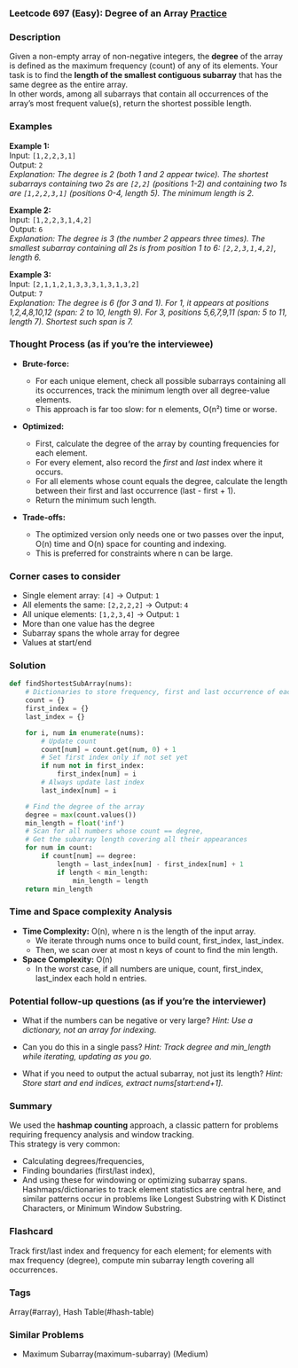### Leetcode 697 (Easy): Degree of an Array [Practice](https://leetcode.com/problems/degree-of-an-array)

### Description  
Given a non-empty array of non-negative integers, the **degree** of the array is defined as the maximum frequency (count) of any of its elements. Your task is to find the **length of the smallest contiguous subarray** that has the same degree as the entire array.  
In other words, among all subarrays that contain all occurrences of the array’s most frequent value(s), return the shortest possible length.

### Examples  

**Example 1:**  
Input: `[1,2,2,3,1]`  
Output: `2`  
*Explanation: The degree is 2 (both 1 and 2 appear twice). The shortest subarrays containing two 2s are `[2,2]` (positions 1-2) and containing two 1s are `[1,2,2,3,1]` (positions 0-4, length 5). The minimum length is 2.*

**Example 2:**  
Input: `[1,2,2,3,1,4,2]`  
Output: `6`  
*Explanation: The degree is 3 (the number 2 appears three times). The smallest subarray containing all 2s is from position 1 to 6: `[2,2,3,1,4,2]`, length 6.*

**Example 3:**  
Input: `[2,1,1,2,1,3,3,3,1,3,1,3,2]`  
Output: `7`  
*Explanation: The degree is 6 (for 3 and 1). For 1, it appears at positions 1,2,4,8,10,12 (span: 2 to 10, length 9). For 3, positions 5,6,7,9,11 (span: 5 to 11, length 7). Shortest such span is 7.*

### Thought Process (as if you’re the interviewee)  
- **Brute-force:**  
  - For each unique element, check all possible subarrays containing all its occurrences, track the minimum length over all degree-value elements.
  - This approach is far too slow: for n elements, O(n²) time or worse.

- **Optimized:**  
  - First, calculate the degree of the array by counting frequencies for each element.
  - For every element, also record the *first* and *last* index where it occurs.
  - For all elements whose count equals the degree, calculate the length between their first and last occurrence (last - first + 1).
  - Return the minimum such length.

- **Trade-offs:**  
  - The optimized version only needs one or two passes over the input, O(n) time and O(n) space for counting and indexing.  
  - This is preferred for constraints where n can be large.

### Corner cases to consider  
- Single element array: `[4]` → Output: `1`
- All elements the same: `[2,2,2,2]` → Output: `4`
- All unique elements: `[1,2,3,4]` → Output: `1`
- More than one value has the degree
- Subarray spans the whole array for degree
- Values at start/end

### Solution

```python
def findShortestSubArray(nums):
    # Dictionaries to store frequency, first and last occurrence of each number
    count = {}
    first_index = {}
    last_index = {}

    for i, num in enumerate(nums):
        # Update count
        count[num] = count.get(num, 0) + 1
        # Set first index only if not set yet
        if num not in first_index:
            first_index[num] = i
        # Always update last index
        last_index[num] = i

    # Find the degree of the array
    degree = max(count.values())
    min_length = float('inf')
    # Scan for all numbers whose count == degree,
    # Get the subarray length covering all their appearances
    for num in count:
        if count[num] == degree:
            length = last_index[num] - first_index[num] + 1
            if length < min_length:
                min_length = length
    return min_length
```

### Time and Space complexity Analysis  

- **Time Complexity:** O(n), where n is the length of the input array.
  - We iterate through nums once to build count, first_index, last_index.
  - Then, we scan over at most n keys of count to find the min length.
- **Space Complexity:** O(n)
  - In the worst case, if all numbers are unique, count, first_index, last_index each hold n entries.

### Potential follow-up questions (as if you’re the interviewer)  

- What if the numbers can be negative or very large?
  *Hint: Use a dictionary, not an array for indexing.*

- Can you do this in a single pass?
  *Hint: Track degree and min_length while iterating, updating as you go.*

- What if you need to output the actual subarray, not just its length?
  *Hint: Store start and end indices, extract nums[start:end+1].*

### Summary
We used the **hashmap counting** approach, a classic pattern for problems requiring frequency analysis and window tracking.  
This strategy is very common:  
- Calculating degrees/frequencies,  
- Finding boundaries (first/last index),  
- And using these for windowing or optimizing subarray spans.  
Hashmaps/dictionaries to track element statistics are central here, and similar patterns occur in problems like Longest Substring with K Distinct Characters, or Minimum Window Substring.


### Flashcard
Track first/last index and frequency for each element; for elements with max frequency (degree), compute min subarray length covering all occurrences.

### Tags
Array(#array), Hash Table(#hash-table)

### Similar Problems
- Maximum Subarray(maximum-subarray) (Medium)